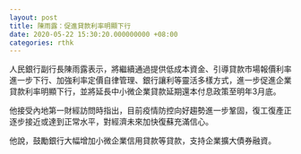 ```yaml
---
layout: post
title: 陳雨露：促進貸款利率明顯下行
date: 2020-05-22 15:30:20.000000000 +08:00
categories: rthk
---
```


人民銀行副行長陳雨露表示，將繼續通過提供低成本資金、引導貸款市場報價利率進一步下行、加強利率定價自律管理、銀行讓利等靈活多樣方式，進一步促進企業貸款利率明顯下行，並將延長中小微企業貸款延期還本付息政策至明年3月底。

他接受內地第一財經訪問時指出，目前疫情防控向好趨勢進一步鞏固，復工復產正逐步接近或達到正常水平，對經濟未來加快復蘇充滿信心。

他說，鼓勵銀行大幅增加小微企業信用貸款等貸款，支持企業擴大債券融資。
